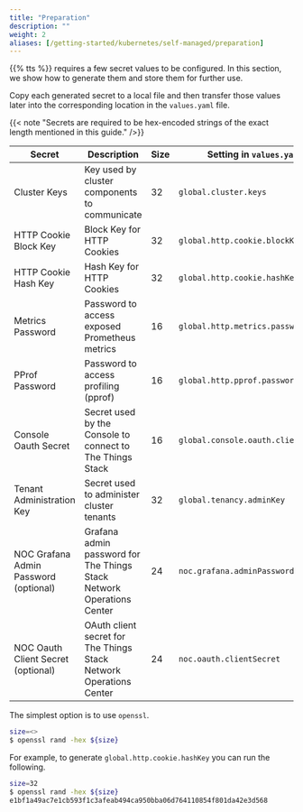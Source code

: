 ```yaml
---
title: "Preparation"
description: ""
weight: 2
aliases: [/getting-started/kubernetes/self-managed/preparation]
---
```


{{% tts %}} requires a few secret values to be configured. In this section, we show how to generate them and store them for further use.

<!--more-->

Copy each generated secret to a local file and then transfer those values later into the corresponding location in the `values.yaml` file.

{{< note "Secrets are required to be hex-encoded strings of the exact length mentioned in this guide." />}}

| Secret                                | Description                                                           | Size | Setting in `values.yaml`            |
| ------------------------------------- | --------------------------------------------------------------------- | ---- | ----------------------------------- |
| Cluster Keys                          | Key used by cluster components to communicate                         | 32   | `global.cluster.keys`               |
| HTTP Cookie Block Key                 | Block Key for HTTP Cookies                                            | 32   | `global.http.cookie.blockKey`       |
| HTTP Cookie Hash Key                  | Hash Key for HTTP Cookies                                             | 32   | `global.http.cookie.hashKey`        |
| Metrics Password                      | Password to access exposed Prometheus metrics                         | 16   | `global.http.metrics.password`      |
| PProf Password                        | Password to access profiling (pprof)                                  | 16   | `global.http.pprof.password`        |
| Console Oauth Secret                  | Secret used by the Console to connect to The Things Stack             | 16   | `global.console.oauth.clientSecret` |
| Tenant Administration Key             | Secret used to administer cluster tenants                             | 32   | `global.tenancy.adminKey`           |
| NOC Grafana Admin Password (optional) | Grafana admin password for The Things Stack Network Operations Center | 24   | `noc.grafana.adminPassword`         |
| NOC Oauth Client Secret (optional)    | OAuth client secret for The Things Stack Network Operations Center    | 24   | `noc.oauth.clientSecret`            |

The simplest option is to use `openssl`.

```bash
size=<>
$ openssl rand -hex ${size}
```

For example, to generate `global.http.cookie.hashKey` you can run the following.

```bash
size=32
$ openssl rand -hex ${size}
e1bf1a49ac7e1cb593f1c3afeab494ca950bba06d764110854f801da42e3d568
```
